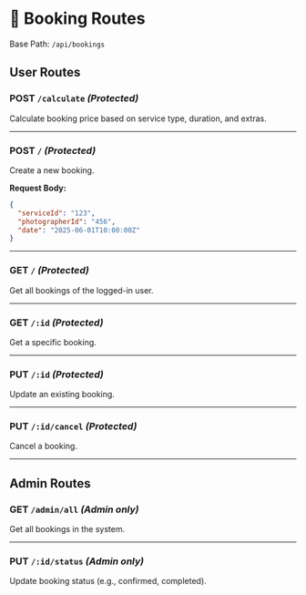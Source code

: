 # 📅 Booking Routes

Base Path: `/api/bookings`

## User Routes

### POST `/calculate` *(Protected)*
Calculate booking price based on service type, duration, and extras.

---

### POST `/` *(Protected)*
Create a new booking.

**Request Body:**
```json
{
  "serviceId": "123",
  "photographerId": "456",
  "date": "2025-06-01T10:00:00Z"
}
```

---

### GET `/` *(Protected)*
Get all bookings of the logged-in user.

---

### GET `/:id` *(Protected)*
Get a specific booking.

---

### PUT `/:id` *(Protected)*
Update an existing booking.

---

### PUT `/:id/cancel` *(Protected)*
Cancel a booking.

---

## Admin Routes

### GET `/admin/all` *(Admin only)*
Get all bookings in the system.

---

### PUT `/:id/status` *(Admin only)*
Update booking status (e.g., confirmed, completed).
